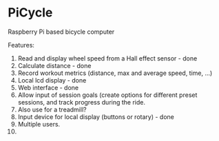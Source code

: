 # PiCycle
Raspberry Pi based bicycle computer

Features:
1. Read and display wheel speed from a Hall effect sensor - done
2. Calculate distance - done
3. Record workout metrics (distance, max and average speed, time, ...)
4. Local lcd display - done
5. Web interface - done
6. Allow input of session goals (create options for different preset sessions, and track progress during the ride.
7. Also use for a treadmill?
8. Input device for local display (buttons or rotary) - done
9. Multiple users.
10. 
